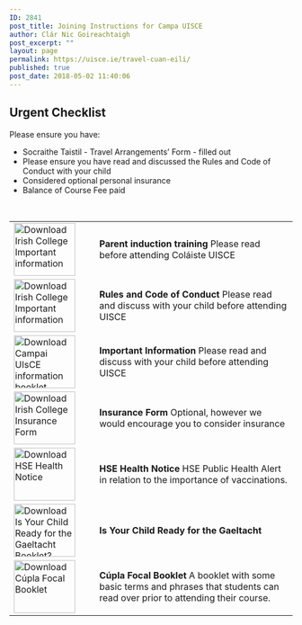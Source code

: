 ```yaml
---
ID: 2841
post_title: Joining Instructions for Campa UISCE
author: Clár Nic Goireachtaigh
post_excerpt: ""
layout: page
permalink: https://uisce.ie/travel-cuan-eili/
published: true
post_date: 2018-05-02 11:40:06
---
```

<h2>Urgent Checklist</h2>
Please ensure you have:
<ul>
 	<li>Socraithe Taistil - Travel Arrangements’ Form - filled out</li>
 	<li>Please ensure you have read and discussed the Rules and Code of Conduct with your child</li>
 	<li>Considered optional personal insurance</li>
 	<li>Balance of Course Fee paid</li>
</ul>
&nbsp;
<table border="0" width="450" cellspacing="0" cellpadding="0">
<tbody>
<tr>
<td width="112"><a href="http://uisce.ie/wp-content/uploads/2020/07/Campaí-UISCE-Parental-Induction-Training.pdf" target="_blank" rel="noopener noreferrer"><img class="alignnone" src="https://uisce.ie/wp-content/uploads/2016/03/download_checklist.gif" alt="Download Irish College Important information" width="109" height="94" border="0" /></a></td>
<td width="10"></td>
<td width="378"><strong>Parent induction training</strong>
Please read before attending Coláiste UISCE</td>
</tr>
<tr>
<td width="112"><a href="http://uisce.ie/wp-content/uploads/2019/04/Rialacha-an-Choláiste.pdf" target="_blank" rel="noopener noreferrer"><img src="https://uisce.ie/wp-content/uploads/2016/03/download_checklist.gif" alt="Download Irish College Important information" width="109" height="94" border="0" /></a></td>
<td width="10"></td>
<td width="378"><strong>Rules and Code of Conduct</strong>
Please read and discuss with your child before attending UISCE</td>
</tr>
<tr>
<td width="112"><a href="http://uisce.ie/wp-content/uploads/2020/07/campa-uisce-booket.pdf" target="_blank" rel="noopener noreferrer"><img src="https://uisce.ie/wp-content/uploads/2016/03/download_checklist.gif" alt="Download Campai UIsCE information booklet" width="109" height="94" border="0" /></a></td>
<td width="10"></td>
<td width="378"><strong>Important Information</strong>
Please read and discuss with your child before attending UISCE</td>
</tr>
<tr>
<td><a href="http://uisce.ie/wp-content/uploads/2019/04/Arachás-2018-9.pdf" target="_blank" rel="noopener noreferrer"><img src="https://uisce.ie/wp-content/uploads/2016/03/download_insurance-details.gif" alt="Download Irish College Insurance Form" width="109" height="94" border="0" /></a></td>
<td></td>
<td><strong>Insurance Form</strong>
Optional, however we would encourage you to consider insurance</td>
</tr>
<tr>
<td width="112"><a href="http://uisce.ie/wp-content/uploads/2019/05/HSE-Health-Notice.pdf" target="_blank" rel="noopener noreferrer"><img src="https://uisce.ie/wp-content/uploads/2016/03/download_checklist.gif" alt="Download HSE Health Notice" width="109" height="94" border="0" /></a></td>
<td width="10"></td>
<td width="378"><strong>HSE Health Notice</strong>
HSE Public Health Alert in relation to the importance of vaccinations.</td>
</tr>
<tr>
<td width="112"><a href="http://uisce.ie/wp-content/uploads/2019/05/Is-your-child-ready-for-the-Gaeltacht.pdf" target="_blank" rel="noopener noreferrer"><img src="https://uisce.ie/wp-content/uploads/2016/03/download_checklist.gif" alt="Download Is Your Child Ready for the Gaeltacht Booklet?" width="109" height="94" border="0" /></a></td>
<td width="10"></td>
<td width="378"><strong>Is Your Child Ready for the Gaeltacht</strong></td>
</tr>
<tr>
<td><a href="https://uisce.ie/wp-content/uploads/2016/03/CUPLA-FOCAL.pdf"><img src="https://uisce.ie/wp-content/uploads/2016/03/download_phrase_booklet.gif" alt="Download Cúpla Focal Booklet" width="109" height="94" border="0" /></a></td>
<td></td>
<td><strong>Cúpla Focal Booklet</strong>
A booklet with some basic terms and phrases that students can read over prior to attending their course.</td>
</tr>
</tbody>
</table>
&nbsp;

<!--:-->